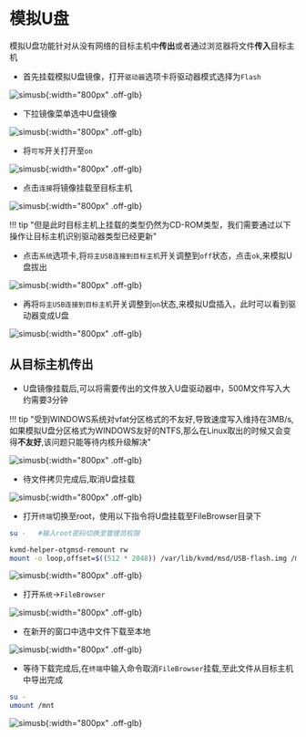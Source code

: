 # 模拟U盘

模拟U盘功能针对从没有网络的目标主机中**传出**或者通过浏览器将文件**传入**目标主机

* 首先挂载模拟U盘镜像，打开`驱动器`选项卡将驱动器模式选择为`Flash`

![simusb](simUSB/simUSB1.jpg){:width="800px" .off-glb}

* 下拉镜像菜单选中U盘镜像

![simusb](simUSB/simUSB2.jpg){:width="800px" .off-glb}

* 将`可写`开关打开至`on`

![simusb](simUSB/simUSB3.jpg){:width="800px" .off-glb}

* 点击`连接`将镜像挂载至目标主机

![simusb](simUSB/simUSB4.jpg){:width="800px" .off-glb}

!!! tip "但是此时目标主机上挂载的类型仍然为CD-ROM类型，我们需要通过以下操作让目标主机识别驱动器类型已经更新"

* 点击`系统`选项卡,将`将主USB连接到目标主机`开关调整到`off`状态，点击`ok`,来模拟U盘拔出

![simusb](simUSB/simUSB5.jpg){:width="800px" .off-glb}

* 再将`将主USB连接到目标主机`开关调整到`on`状态,来模拟U盘插入，此时可以看到驱动器变成U盘

![simusb](simUSB/simUSB6.jpg){:width="800px" .off-glb}

## 从目标主机传出

* U盘镜像挂载后,可以将需要传出的文件放入U盘驱动器中，500M文件写入大约需要3分钟

!!! tip "受到WINDOWS系统对vfat分区格式的不友好,导致速度写入维持在3MB/s,如果模拟U盘分区格式为WINDOWS友好的NTFS,那么在Linux取出的时候又会变得**不友好**,该问题只能等待内核升级解决"

![simusb](simUSB/simUSB7.jpg){:width="800px" .off-glb}

* 待文件拷贝完成后,取消U盘挂载

![simusb](simUSB/simUSB8.jpg){:width="800px" .off-glb}

* 打开`终端`切换至root，使用以下指令将U盘挂载至FileBrowser目录下

```bash
su -   #输入root密码切换至管理员权限
```

```bash
kvmd-helper-otgmsd-remount rw
mount -o loop,offset=$((512 * 2048)) /var/lib/kvmd/msd/USB-flash.img /mnt  #将U盘镜像挂载至filebrowser中
```

![simusb](simUSB/simUSB9.jpg){:width="800px" .off-glb}

* 打开`系统`->`FileBrowser`

![simusb](simUSB/simUSB10.jpg){:width="800px" .off-glb}

* 在新开的窗口中选中文件下载至本地

![simusb](simUSB/simUSB11.jpg){:width="800px" .off-glb}

* 等待下载完成后,在`终端`中输入命令取消`FileBrowser`挂载,至此文件从目标主机中导出完成

```bash
su -
umount /mnt
```

![simusb](simUSB/simUSB12.jpg){:width="800px" .off-glb}
